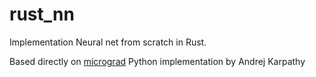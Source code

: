 # rust_nn
Implementation Neural net from scratch in Rust.

Based directly on [micrograd](https://github.com/karpathy/micrograd/tree/master/micrograd) Python implementation by Andrej Karpathy

